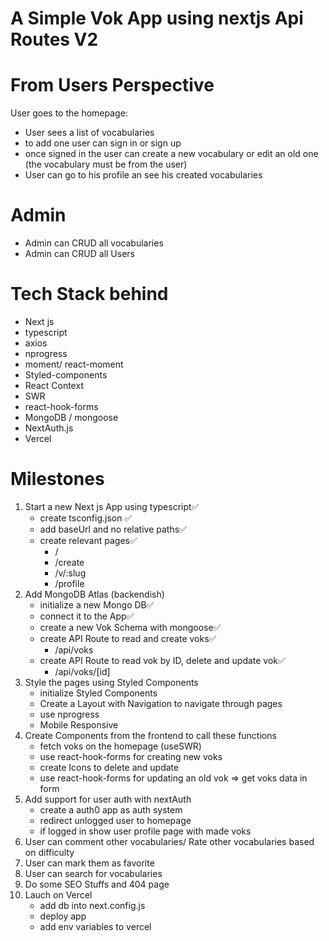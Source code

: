 # A Simple Vok App using nextjs Api Routes V2

# From Users Perspective

User goes to the homepage:

- User sees a list of vocabularies
- to add one user can sign in or sign up
- once signed in the user can create a new vocabulary or edit an old one (the vocabulary must be from the user)
- User can go to his profile an see his created vocabularies

# Admin

- Admin can CRUD all vocabularies
- Admin can CRUD all Users

# Tech Stack behind

- Next js
- typescript
- axios
- nprogress
- moment/ react-moment
- Styled-components
- React Context
- SWR
- react-hook-forms
- MongoDB / mongoose
- NextAuth.js
- Vercel

# Milestones

1. Start a new Next js App using typescript✅
   - create tsconfig.json ✅
   - add baseUrl and no relative paths✅
   - create relevant pages✅
     - /
     - /create
     - /v/:slug
     - /profile
2. Add MongoDB Atlas (backendish)
   - initialize a new Mongo DB✅
   - connect it to the App✅
   - create a new Vok Schema with mongoose✅
   - create API Route to read and create voks✅
     - /api/voks
   - create API Route to read vok by ID, delete and update vok✅
     - /api/voks/[id]
3. Style the pages using Styled Components
   - initialize Styled Components
   - Create a Layout with Navigation to navigate through pages
   - use nprogress
   - Mobile Responsive
4. Create Components from the frontend to call these functions
   - fetch voks on the homepage (useSWR)
   - use react-hook-forms for creating new voks
   - create Icons to delete and update
   - use react-hook-forms for updating an old vok => get voks data in form
5. Add support for user auth with nextAuth
   - create a auth0 app as auth system
   - redirect unlogged user to homepage
   - if logged in show user profile page with made voks
6. User can comment other vocabularies/ Rate other vocabularies based on difficulty
7. User can mark them as favorite
8. User can search for vocabularies
9. Do some SEO Stuffs and 404 page
10. Lauch on Vercel
    - add db into next.config.js
    - deploy app
    - add env variables to vercel
